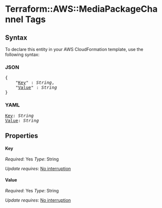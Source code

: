 # Terraform::AWS::MediaPackageChannel Tags

## Syntax

To declare this entity in your AWS CloudFormation template, use the following syntax:

### JSON

<pre>
{
    "<a href="#key" title="Key">Key</a>" : <i>String</i>,
    "<a href="#value" title="Value">Value</a>" : <i>String</i>
}
</pre>

### YAML

<pre>
<a href="#key" title="Key">Key</a>: <i>String</i>
<a href="#value" title="Value">Value</a>: <i>String</i>
</pre>

## Properties

#### Key

_Required_: Yes
_Type_: String

_Update requires_: [No interruption](https://docs.aws.amazon.com/AWSCloudFormation/latest/UserGuide/using-cfn-updating-stacks-update-behaviors.html#update-no-interrupt)

#### Value

_Required_: Yes
_Type_: String

_Update requires_: [No interruption](https://docs.aws.amazon.com/AWSCloudFormation/latest/UserGuide/using-cfn-updating-stacks-update-behaviors.html#update-no-interrupt)

